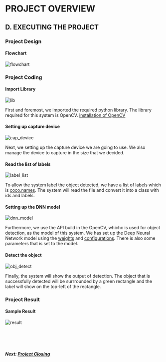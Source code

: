 PROJECT OVERVIEW
=====
D. EXECUTING THE PROJECT
-----
### Project Design

#### Flowchart
![flowchart](Assets/flowchart.png)


### Project Coding
#### Import Library
![lib](Assets/import_library.png)

First and foremost, we imported the required python library. The library required for this system is OpenCV. [installation of OpenCV](https://github.com/lawlipyang/AIPM_S2G1_GrpF/tree/main/src#requirements)


#### Setting up capture device
![cap_device](Assets/cap_device_setting.png)

Next, we setting up the capture device we are going to use. We also manage the device to capture in the size that we decided. 


#### Read the list of labels
![label_list](Assets/read_label_list.png)

To allow the system label the object detected, we have a list of labels which is [coco.names](../src). The system will read the file and convert it into a class with ids and labels.


#### Setting up the DNN model
![dnn_model](Assets/dnn_model_setting.png)

Furthermore, we use the API build in the OpenCV, whichc is used for object detection, as the model of this system. We has set up the Deep Neural Network model using the [weights](../src) and [configurations](../src). There is also some parameters that is set to the model.


#### Detect the object
![obj_detect](Assets/object_detect.png)

Finally, the system will show the output of detection. The object that is successfully detected will be surrrounded by a green rectangle and the label will show on the top-left of the rectangle. 


### Project Result
#### Sample Result
![result](Assets/sample_result.png)


<br><br><br>
##### Next: [Project Closing ](E-Project_Closing.md)
